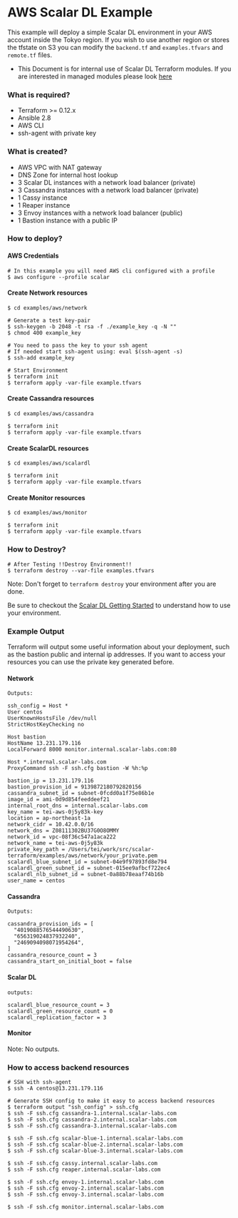 # AWS Scalar DL Example
This example will deploy a simple Scalar DL environment in your AWS account inside the Tokyo region. If you wish to use another region or stores the tfstate on S3 you can modify the `backend.tf` and `examples.tfvars` and `remote.tf` files.

* This Document is for internal use of Scalar DL Terraform modules. If you are interested in managed modules please look [here](../../modules/aws)

### What is required?
* Terraform >= 0.12.x
* Ansible 2.8
* AWS CLI
* ssh-agent with private key

### What is created?
* AWS VPC with NAT gateway
* DNS Zone for internal host lookup
* 3 Scalar DL instances with a network load balancer (private)
* 3 Cassandra instances with a network load balancer (private)
* 1 Cassy instance
* 1 Reaper instance
* 3 Envoy instances with a network load balancer (public)
* 1 Bastion instance with a public IP

### How to deploy?

#### AWS Credentials

```Shell
# In this example you will need AWS cli configured with a profile
$ aws configure --profile scalar
```

#### Create Network resources


```shell
$ cd examples/aws/network

# Generate a test key-pair
$ ssh-keygen -b 2048 -t rsa -f ./example_key -q -N ""
$ chmod 400 example_key

# You need to pass the key to your ssh agent
# If needed start ssh-agent using: eval $(ssh-agent -s)
$ ssh-add example_key

# Start Environment
$ terraform init
$ terraform apply -var-file example.tfvars
```

#### Create Cassandra resources

```shell
$ cd examples/aws/cassandra

$ terraform init
$ terraform apply -var-file example.tfvars
```

#### Create ScalarDL resources

```shell
$ cd examples/aws/scalardl

$ terraform init
$ terraform apply -var-file example.tfvars
```

#### Create Monitor resources

```shell
$ cd examples/aws/monitor

$ terraform init
$ terraform apply -var-file example.tfvars
```

### How to Destroy?

```shell
# After Testing !!Destroy Environment!!
$ terraform destroy --var-file examples.tfvars
```
Note: Don't forget to `terraform destroy` your environment after you are done.

Be sure to checkout the [Scalar DL Getting Started](https://scalardl.readthedocs.io/en/latest/getting-started/) to understand how to use your environment.  

### Example Output
Terraform will output some useful information about your deployment, such as the bastion public and internal ip addresses. If you want to access your resources you can use the private key generated before.

#### Network
```
Outputs:

ssh_config = Host *
User centos
UserKnownHostsFile /dev/null
StrictHostKeyChecking no

Host bastion
HostName 13.231.179.116
LocalForward 8000 monitor.internal.scalar-labs.com:80

Host *.internal.scalar-labs.com
ProxyCommand ssh -F ssh.cfg bastion -W %h:%p

bastion_ip = 13.231.179.116
bastion_provision_id = 9139872180792820156
cassandra_subnet_id = subnet-0fcdd0a1f75e86b1e
image_id = ami-0d9d854feeddeef21
internal_root_dns = internal.scalar-labs.com
key_name = tei-aws-0j5y83k-key
location = ap-northeast-1a
network_cidr = 10.42.0.0/16
network_dns = Z08111302BU37G0O8OMMY
network_id = vpc-08f36c547a1aca222
network_name = tei-aws-0j5y83k
private_key_path = /Users/tei/work/src/scalar-terraform/examples/aws/network/your_private.pem
scalardl_blue_subnet_id = subnet-04e9f97893fd8e794
scalardl_green_subnet_id = subnet-015ee9afbcf722ec4
scalardl_nlb_subnet_id = subnet-0a88b78eaaf74b16b
user_name = centos
```

#### Cassandra
```
Outputs:

cassandra_provision_ids = [
  "4019088576544490630",
  "656319024837932240",
  "2469094098071954264",
]
cassandra_resource_count = 3
cassandra_start_on_initial_boot = false
```

#### Scalar DL
```
outputs:

scalardl_blue_resource_count = 3
scalardl_green_resource_count = 0
scalardl_replication_factor = 3
```

#### Monitor
Note: No outputs.

### How to access backend resources

```Shell
# SSH with ssh-agent
$ ssh -A centos@13.231.179.116

# Generate SSH config to make it easy to access backend resources
$ terraform output "ssh_config" > ssh.cfg
$ ssh -F ssh.cfg cassandra-1.internal.scalar-labs.com
$ ssh -F ssh.cfg cassandra-2.internal.scalar-labs.com
$ ssh -F ssh.cfg cassandra-3.internal.scalar-labs.com

$ ssh -F ssh.cfg scalar-blue-1.internal.scalar-labs.com
$ ssh -F ssh.cfg scalar-blue-2.internal.scalar-labs.com
$ ssh -F ssh.cfg scalar-blue-3.internal.scalar-labs.com

$ ssh -F ssh.cfg cassy.internal.scalar-labs.com
$ ssh -F ssh.cfg reaper.internal.scalar-labs.com

$ ssh -F ssh.cfg envoy-1.internal.scalar-labs.com
$ ssh -F ssh.cfg envoy-2.internal.scalar-labs.com
$ ssh -F ssh.cfg envoy-3.internal.scalar-labs.com

$ ssh -F ssh.cfg monitor.internal.scalar-labs.com
```
